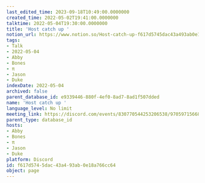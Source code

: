 ```yaml
---
last_edited_time: 2023-09-18T10:49:00.0000000
created_time: 2022-05-02T19:41:00.0000000
talktime: 2022-05-04T19:30:00.0000000
title: 'Host catch up '
notion_url: https://www.notion.so/Host-catch-up-f617d5745dac43a493ab0e18a766cc64
tags:
- Talk
- 2022-05-04
- Abby
- Bones
- π
- Jason
- Duke
indexDate: 2022-05-04
archived: false
parent_database_id: e9339446-880f-4ef0-8ad7-8ad1f507dded
name: 'Host catch up '
language_level: No limit
meeting_link: https://discord.com/events/830770544253206538/970597156681568276
parent_type: database_id
hosts:
- Abby
- Bones
- π
- Jason
- Duke
platform: Discord
id: f617d574-5dac-43a4-93ab-0e18a766cc64
object: page
---
```





